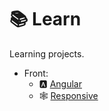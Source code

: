 # 📚 Learn

Learning projects.

- Front:
  - 🅰️ [Angular](https://github.com/skuzow/learn/tree/master/front/angular)
  - 🕸 [Responsive](https://github.com/skuzow/learn/tree/master/front/responsive)
